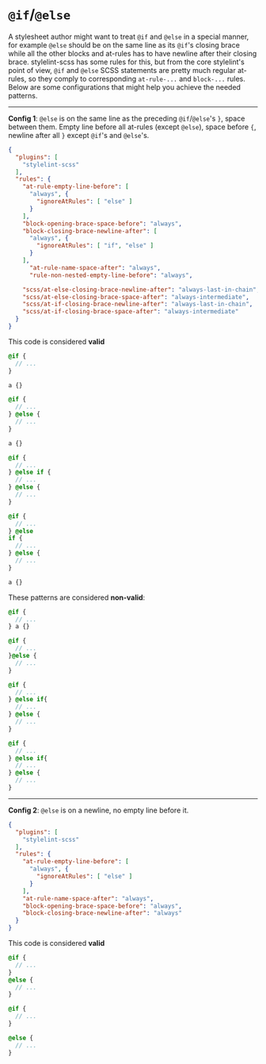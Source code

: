 # `@if`/`@else`

A stylesheet author might want to treat `@if` and `@else` in a special manner, for example `@else` should be on the same line as its `@if`'s closing brace while all the other blocks and at-rules has to have newline after their closing brace. stylelint-scss has some rules for this, but from the core stylelint's point of view, `@if` and `@else` SCSS statements are pretty much regular at-rules, so they comply to corresponding `at-rule-...` and `block-...` rules. Below are some configurations that might help you achieve the needed patterns.

---

**Config 1**: `@else` is on the same line as the preceding `@if`/`@else`'s `}`, space between them. Empty line before all at-rules (except `@else`), space before `{`, newline after all `}` except `@if`'s and `@else`'s. 

```json
{
  "plugins": [
    "stylelint-scss"
  ],
  "rules": {
    "at-rule-empty-line-before": [
      "always", {
        "ignoreAtRules": [ "else" ]
      }
    ],
    "block-opening-brace-space-before": "always",
    "block-closing-brace-newline-after": [
      "always", {
        "ignoreAtRules": [ "if", "else" ]
      }
    ],
      "at-rule-name-space-after": "always",
      "rule-non-nested-empty-line-before": "always",

    "scss/at-else-closing-brace-newline-after": "always-last-in-chain",
    "scss/at-else-closing-brace-space-after": "always-intermediate",
    "scss/at-if-closing-brace-newline-after": "always-last-in-chain",
    "scss/at-if-closing-brace-space-after": "always-intermediate"
  }
}
```

This code is considered **valid**
```scss
@if {
  // ...
}

a {}

@if {
  // ...
} @else {
  // ...
}

a {}

@if {
  // ...
} @else if {
  // ...
} @else {
  // ...
}

@if {
  // ...
} @else
if {
  // ...
} @else {
  // ...
}

a {}
```

These patterns are considered **non-valid**:

```scss
@if {
  // ...
} a {}
```
```scss
@if {
  // ...
}@else {
  // ...
}
```
```scss
@if {
  // ...
} @else if{
  // ...
} @else {
  // ...
}
```
```scss
@if {
  // ...
} @else if{
  // ...
} @else {
  // ...
}
```

---

**Config 2**: `@else` is on a newline, no empty line before it. 

```json
{
  "plugins": [
    "stylelint-scss"
  ],
  "rules": {
    "at-rule-empty-line-before": [
      "always", {
        "ignoreAtRules": [ "else" ]
      }
    ],
    "at-rule-name-space-after": "always",
    "block-opening-brace-space-before": "always",
    "block-closing-brace-newline-after": "always"
  }
}
```

This code is considered **valid**
```scss
@if {
  // ...
}
@else {
  // ...
}

@if {
  // ...
}

@else {
  // ...
}
```

